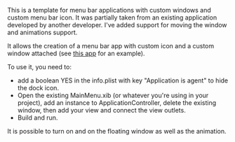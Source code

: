 This is a template for menu bar applications with custom windows and custom menu bar icon. It was partially taken from an existing application developed by another developer. I've added support for moving the window and animations support.

It allows the creation of a menu bar app with custom icon and a custom window attached (see [this app](http://itunes.apple.com/us/app/facetab/id421358730?mt=12) for an example).

To use it, you need to:

- add a boolean YES in the info.plist with key "Application is agent" to hide the dock icon.
- Open the existing MainMenu.xib (or whatever you're using in your project), add an instance to ApplicationController, delete the existing window, then add your view and connect the view outlets.
- Build and run.

It is possible to turn on and on the floating window as well as the animation.
